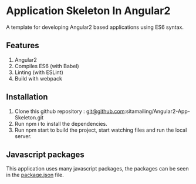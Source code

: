 # Application Skeleton In Angular2
A template for developing Angular2 based applications using ES6 syntax.

## Features
1. Angular2
2. Compiles ES6 (with Babel)
3. Linting (with ESLint)
4. Build with webpack

## Installation
1. Clone this github repository : git@github.com:sitamailing/Angular2-App-Skeleton.git
2. Run npm i to install the dependencies.
3. Run npm start to build the project, start watching files and run the local server.

## Javascript packages
This application uses many javascript packages, the packages can be seen in the [package.json](https://github.com/sitamailing/Angular2-App-Skeleton/blob/master/package.json) file.